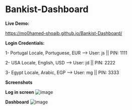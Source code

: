 # Bankist-Dashboard

**Live Demo:**

https://mo0hamed-shoaib.github.io/Bankist-Dashboard/

**Login Credentials:**

1- Portugal Locale, Portuguese, EUR --> User: js || PIN: 1111

2- USA Locale, English, USD --> User: jd || PIN: 2222

3- Egypt Locale, Arabic, EGP --> User: mg || PIN: 3333

**Screenshots**

**Log in screen**
![image](https://github.com/user-attachments/assets/8711f5be-fba5-49e4-84c4-996893bd1394)


**Dashboard**
![image](https://github.com/user-attachments/assets/8c204fbb-d364-480e-a896-7b1e16dfc8d1)
